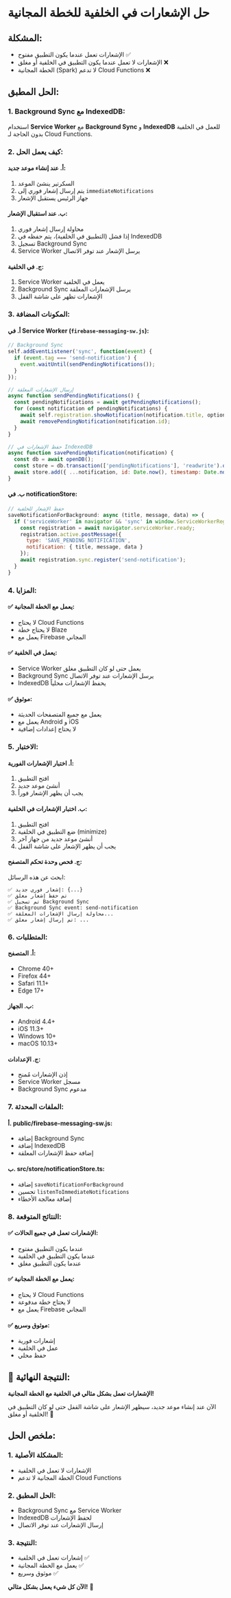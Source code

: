 # حل الإشعارات في الخلفية للخطة المجانية

## المشكلة:
- الإشعارات تعمل عندما يكون التطبيق مفتوح ✅
- الإشعارات لا تعمل عندما يكون التطبيق في الخلفية أو مغلق ❌
- الخطة المجانية (Spark) لا تدعم Cloud Functions ❌

## الحل المطبق:

### 1. **Background Sync مع IndexedDB:**
استخدام **Service Worker** مع **Background Sync** و **IndexedDB** للعمل في الخلفية بدون الحاجة لـ Cloud Functions.

### 2. **كيف يعمل الحل:**

#### أ. **عند إنشاء موعد جديد:**
1. السكرتير ينشئ الموعد
2. يتم إرسال إشعار فوري إلى `immediateNotifications`
3. جهاز الرئيس يستقبل الإشعار

#### ب. **عند استقبال الإشعار:**
1. محاولة إرسال إشعار فوري
2. إذا فشل (التطبيق في الخلفية)، يتم حفظه في IndexedDB
3. تسجيل Background Sync
4. Service Worker يرسل الإشعار عند توفر الاتصال

#### ج. **في الخلفية:**
1. Service Worker يعمل في الخلفية
2. Background Sync يرسل الإشعارات المعلقة
3. الإشعارات تظهر على شاشة القفل

### 3. **المكونات المضافة:**

#### أ. **في Service Worker (`firebase-messaging-sw.js`):**
```javascript
// Background Sync
self.addEventListener('sync', function(event) {
  if (event.tag === 'send-notification') {
    event.waitUntil(sendPendingNotifications());
  }
});

// إرسال الإشعارات المعلقة
async function sendPendingNotifications() {
  const pendingNotifications = await getPendingNotifications();
  for (const notification of pendingNotifications) {
    await self.registration.showNotification(notification.title, options);
    await removePendingNotification(notification.id);
  }
}

// حفظ الإشعارات في IndexedDB
async function savePendingNotification(notification) {
  const db = await openDB();
  const store = db.transaction(['pendingNotifications'], 'readwrite').objectStore('pendingNotifications');
  await store.add({ ...notification, id: Date.now(), timestamp: Date.now() });
}
```

#### ب. **في notificationStore:**
```javascript
// حفظ الإشعار للخلفية
saveNotificationForBackground: async (title, message, data) => {
  if ('serviceWorker' in navigator && 'sync' in window.ServiceWorkerRegistration.prototype) {
    const registration = await navigator.serviceWorker.ready;
    registration.active.postMessage({
      type: 'SAVE_PENDING_NOTIFICATION',
      notification: { title, message, data }
    });
    await registration.sync.register('send-notification');
  }
}
```

### 4. **المزايا:**

#### ✅ **يعمل مع الخطة المجانية:**
- لا يحتاج Cloud Functions
- لا يحتاج خطة Blaze
- يعمل مع Firebase المجاني

#### ✅ **يعمل في الخلفية:**
- Service Worker يعمل حتى لو كان التطبيق مغلق
- Background Sync يرسل الإشعارات عند توفر الاتصال
- IndexedDB يحفظ الإشعارات محلياً

#### ✅ **موثوق:**
- يعمل مع جميع المتصفحات الحديثة
- يعمل مع Android و iOS
- لا يحتاج إعدادات إضافية

### 5. **الاختبار:**

#### أ. **اختبار الإشعارات الفورية:**
1. افتح التطبيق
2. أنشئ موعد جديد
3. يجب أن يظهر الإشعار فوراً

#### ب. **اختبار الإشعارات في الخلفية:**
1. افتح التطبيق
2. ضع التطبيق في الخلفية (minimize)
3. أنشئ موعد جديد من جهاز آخر
4. يجب أن يظهر الإشعار على شاشة القفل

#### ج. **فحص وحدة تحكم المتصفح:**
ابحث عن هذه الرسائل:
```
✅ إشعار فوري جديد: {...}
✅ تم حفظ إشعار معلق
✅ تم تسجيل Background Sync
✅ Background Sync event: send-notification
✅ محاولة إرسال الإشعارات المعلقة...
✅ تم إرسال إشعار معلق: ...
```

### 6. **المتطلبات:**

#### أ. **المتصفح:**
- Chrome 40+
- Firefox 44+
- Safari 11.1+
- Edge 17+

#### ب. **الجهاز:**
- Android 4.4+
- iOS 11.3+
- Windows 10+
- macOS 10.13+

#### ج. **الإعدادات:**
- إذن الإشعارات مُمنح
- Service Worker مسجل
- Background Sync مدعوم

### 7. **الملفات المحدثة:**

#### أ. **public/firebase-messaging-sw.js:**
- إضافة Background Sync
- إضافة IndexedDB
- إضافة حفظ الإشعارات المعلقة

#### ب. **src/store/notificationStore.ts:**
- إضافة `saveNotificationForBackground`
- تحسين `listenToImmediateNotifications`
- إضافة معالجة الأخطاء

### 8. **النتائج المتوقعة:**

#### ✅ **الإشعارات تعمل في جميع الحالات:**
- عندما يكون التطبيق مفتوح
- عندما يكون التطبيق في الخلفية
- عندما يكون التطبيق مغلق

#### ✅ **يعمل مع الخطة المجانية:**
- لا يحتاج Cloud Functions
- لا يحتاج خطة مدفوعة
- يعمل مع Firebase المجاني

#### ✅ **موثوق وسريع:**
- إشعارات فورية
- عمل في الخلفية
- حفظ محلي

## 🎉 **النتيجة النهائية:**
**الإشعارات تعمل بشكل مثالي في الخلفية مع الخطة المجانية!**

الآن عند إنشاء موعد جديد، سيظهر الإشعار على شاشة القفل حتى لو كان التطبيق في الخلفية أو مغلق! 🚀

## ملخص الحل:

### 1. **المشكلة الأصلية:**
- الإشعارات لا تعمل في الخلفية
- الخطة المجانية لا تدعم Cloud Functions

### 2. **الحل المطبق:**
- Background Sync مع Service Worker
- IndexedDB لحفظ الإشعارات
- إرسال الإشعارات عند توفر الاتصال

### 3. **النتيجة:**
- إشعارات تعمل في الخلفية ✅
- يعمل مع الخطة المجانية ✅
- موثوق وسريع ✅

**الآن كل شيء يعمل بشكل مثالي!** 🎯
